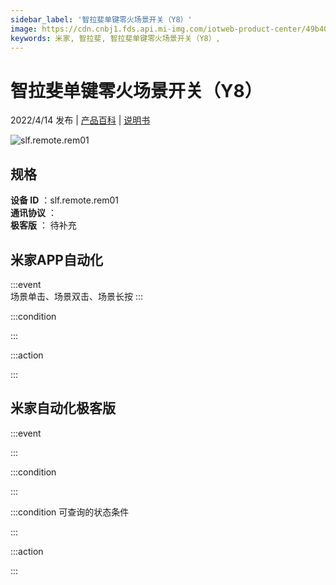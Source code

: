 ```yaml
---
sidebar_label: '智拉斐单键零火场景开关（Y8）'
image: https://cdn.cnbj1.fds.api.mi-img.com/iotweb-product-center/49b40d5e669308c930755d38a1f81038_1642422807990.png?GalaxyAccessKeyId=AKVGLQWBOVIRQ3XLEW&Expires=9223372036854775807&Signature=Bv8CwvfBSSYaElsa8KIuplDyDsQ=
keywords: 米家, 智拉斐, 智拉斐单键零火场景开关（Y8）, 
---
```

# 智拉斐单键零火场景开关（Y8）

2022/4/14 发布 | [产品百科](https://home.mi.com/webapp/content/baike/product/index.html?model=slf.remote.rem01/) | [说明书](https://home.mi.com/views/introduction.html?model=slf.remote.rem01&region=cn)

![slf.remote.rem01](https://cdn.cnbj1.fds.api.mi-img.com/iotweb-product-center/49b40d5e669308c930755d38a1f81038_1642422807990.png?GalaxyAccessKeyId=AKVGLQWBOVIRQ3XLEW&Expires=9223372036854775807&Signature=Bv8CwvfBSSYaElsa8KIuplDyDsQ=)

## 规格  
> 
**设备 ID** ：slf.remote.rem01  
**通讯协议** ：  
**极客版**  ： 待补充 


## 米家APP自动化  

:::event  
场景单击、场景双击、场景长按
:::

:::condition  

:::

:::action   

:::

## 米家自动化极客版  

:::event  

:::

:::condition  

:::

:::condition 可查询的状态条件  

:::

:::action  

:::

        
